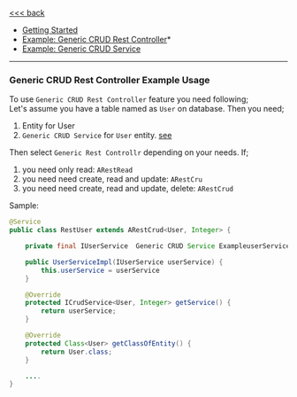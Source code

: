 [<<< back](./README.md)

* [Getting Started](./wiki/getting-started.md)
* [Example: Generic CRUD Rest Controller](./wiki/generic-restcontroller.md)* 
* [Example: Generic CRUD Service](./wiki/generic-crud-service.md)

---

### Generic CRUD Rest Controller Example Usage
To use `Generic CRUD Rest Controller` feature you need following; \
Let's assume you have a table named as `User` on database. Then you need;
1. Entity for User
2. `Generic CRUD Service` for `User` entity. [see](/docs/examples/generic-crud-service/)


Then select `Generic Rest Controllr` depending on your needs. If;
1. you need only read: `ARestRead`
2. you need need create, read and update: `ARestCru`
3. you need need create, read and update, delete: `ARestCrud`

Sample:

```java
@Service
public class RestUser extends ARestCrud<User, Integer> {

    private final IUserService  Generic CRUD Service ExampleuserService;

    public UserServiceImpl(IUserService userService) {
        this.userService = userService
    }

    @Override
    protected ICrudService<User, Integer> getService() {
        return userService;
    }

    @Override
    protected Class<User> getClassOfEntity() {
        return User.class;
    }

    ....
}

```

